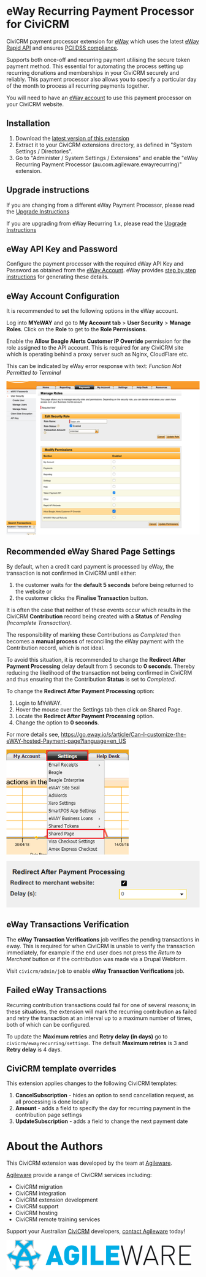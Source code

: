 # eWay Recurring Payment Processor for CiviCRM

CiviCRM payment processor extension for [eWay](https://eway.com.au) which uses
the latest [eWay Rapid API](https://www.eway.com.au/features/api-rapid-api/) and
ensures [PCI DSS compliance](https://www.eway.com.au/about-eway/technology-security/pci-dss/). 

Supports both once-off and recurring payment utilising the secure token payment
method. This essential for automating the process setting up recurring donations
and memberships in your CiviCRM securely and reliably. This payment processor
also allows you to specify a particular day of the month to process all
recurring payments together.

You will need to have an [eWay account](https://eway.com.au) to use this payment
processor on your CiviCRM website.

## Installation

1. Download the [latest version of this
   extension](https://github.com/agileware/au.com.agileware.ewayrecurring/archive/master.zip)
2. Extract it to your CiviCRM extensions directory, as defined in "System
   Settings / Directories".
3. Go to "Administer / System Settings / Extensions" and enable the "eWay
   Recurring Payment Processor (au.com.agileware.ewayrecurring)" extension.

## Upgrade instructions

If you are changing from a different eWay Payment Processor, please read the [Upgrade Instructions](UPGRADE.md)

If you are upgrading from eWay Recurring 1.x, please read the [Upgrade Instructions](UPGRADE.md)

## eWay API Key and Password

Configure the payment processor with the required eWay API Key and Password as
obtained from the [eWay Account](https://go.eway.io).
eWay provides [step by step instructions](https://go.eway.io/s/article/How-do-I-setup-my-Live-eWAY-API-Key-and-Password)
for generating these details.

## eWay Account Configuration

It is recommended to set the following options in the eWay account.

Log into **MYeWAY** and go to **My Account tab** > **User Security** > **Manage Roles**.
Click on the **Role** to get to the **Role Permissions**.

Enable the **Allow Beagle Alerts Customer IP Override** permission for the role assigned to the API account.
This is required for any CiviCRM site which is operating behind a proxy server such as Nginx, CloudFlare etc.

This can be indicated by eWay error response with text: _Function Not Permitted to Terminal_

![Allow Beagle Alerts Customer IP Override](img/eway-customer-ip-override.png)

## Recommended eWay Shared Page Settings

By default, when a credit card payment is processed by eWay, the transaction is not confirmed in CiviCRM until either:
1. the customer waits for the **default 5 seconds** before being returned to the website or 
2. the customer clicks the **Finalise Transaction** button.

It is often the case that neither of these events occur which results in the CiviCRM **Contribution** record being created with a **Status** of _Pending (Incomplete Transaction)_.

The responsibility of marking these Contributions as _Completed_ then becomes a **manual process** of reconciling the eWay payment with the Contribution record, which is not ideal.

To avoid this situation, it is recommended to change the **Redirect After Payment Processing** delay default from 5 seconds to **0 seconds**. Thereby reducing the likelihood of the transaction not being confirmed in CiviCRM and thus ensuring that the Contribution **Status** is set to _Completed_.

To change the **Redirect After Payment Processing** option:
1. Login to MYeWAY.
2. Hover the mouse over the Settings tab then click on Shared Page.
3. Locate the **Redirect After Payment Processing** option.
4. Change the option to **0 seconds**.

For more details see, https://go.eway.io/s/article/Can-I-customize-the-eWAY-hosted-Payment-page?language=en_US

![Redirect After Payment Processing](img/eway-shared-page-settings.png)

![Redirect After Payment Processing](img/eway-shared-page-redirect-after-payment-delay.png)



## eWay Transactions Verification

The **eWay Transaction Verifications** job verifies the pending transactions in
eway. This is required for when CiviCRM is unable to verify the transaction
immediately, for example if the end user does not press the *Return to Merchant*
button or if the contribution was made via a Drupal Webform.

Visit `civicrm/admin/job` to enable **eWay Transaction Verifications** job.

## Failed eWay Transactions

Recurring contribution transactions could fail for one of several reasons; in
these situations, the extension will mark the recurring contribution as failed
and retry the transaction at an interval up to a maximum number of times, both
of which can be configured.

To update the **Maximum retries** and **Retry delay (in days)** go to
`civicrm/ewayrecurring/settings`. The default **Maximum retries** is 3
and **Retry delay** is 4 days.

## CiviCRM template overrides

This extension applies changes to the following CiviCRM templates:

1. **CancelSubscription** - hides an option to send cancellation request, as all processing is done locally
2. **Amount** - adds a field to specify the day for recurring payment in the contribution page settings
3. **UpdateSubscription** - adds a field to change the next payment date

# About the Authors

This CiviCRM extension was developed by the team at
[Agileware](https://agileware.com.au).

[Agileware](https://agileware.com.au) provide a range of CiviCRM services
including:

  * CiviCRM migration
  * CiviCRM integration
  * CiviCRM extension development
  * CiviCRM support
  * CiviCRM hosting
  * CiviCRM remote training services

Support your Australian [CiviCRM](https://civicrm.org) developers, [contact
Agileware](https://agileware.com.au/contact) today!


![Agileware](logo/agileware-logo.png)
